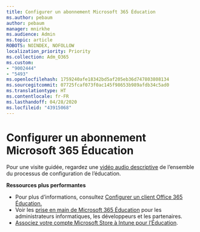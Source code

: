```yaml
---
title: Configurer un abonnement Microsoft 365 Éducation
ms.author: pebaum
author: pebaum
manager: mnirkhe
ms.audience: Admin
ms.topic: article
ROBOTS: NOINDEX, NOFOLLOW
localization_priority: Priority
ms.collection: Adm_O365
ms.custom:
- "9002444"
- "5493"
ms.openlocfilehash: 1759240afe18342bd5af205eb36d747803808134
ms.sourcegitcommit: 07725fcaf073f0ac145f98653b989afdb34c5ad0
ms.translationtype: HT
ms.contentlocale: fr-FR
ms.lasthandoff: 04/28/2020
ms.locfileid: "43915068"
---
```

# <a name="set-up-a-microsoft-365-education-subscription"></a>Configurer un abonnement Microsoft 365 Éducation

Pour une visite guidée, regardez une [vidéo audio descriptive](https://aka.ms/M365EduSetup) de l’ensemble du processus de configuration de l’éducation.

**Ressources plus performantes**

- Pour plus d’informations, consultez [Configurer un client Office 365 Éducation.](https://docs.microsoft.com/microsoft-365/education/intune-edu-trial/set-up-office365-edu-tenant)
- Voir les [prise en main de Microsoft 365 Éducation](https://docs.microsoft.com/education/) pour les administrateurs informatiques, les développeurs et les partenaires. 
- [Associez votre compte Microsoft Store à Intune pour l’Éducation](https://docs.microsoft.com/microsoft-365/education/intune-edu-trial/configure-microsoft-store-for-education). 
